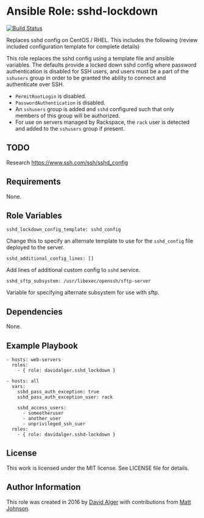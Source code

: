# Ansible Role: sshd-lockdown

[![Build Status](https://travis-ci.org/davidalger/ansible-role-sshd-lockdown.svg?branch=master)](https://travis-ci.org/davidalger/ansible-role-sshd-lockdown)

Replaces sshd config on CentOS / RHEL. This includes the following (review included configuration template for complete details)

This role replaces the sshd config using a template file and ansible variables. The defaults provide a locked down sshd config where password authentication is disabled for SSH users, and users must be a part of the `sshusers` group in order to be granted the ability to connect and authenticate over SSH. 

* `PermitRootLogin` is disabled.
* `PasswordAuthentication` is disabled.
* An `sshusers` group is added and `sshd` configured such that only members of this group will be authorized.
* For use on servers managed by Rackspace, the `rack` user is detected and added to the `sshusers` group if present.

## TODO

Research https://www.ssh.com/ssh/sshd_config

## Requirements

None.

## Role Variables

    sshd_lockdown_config_template: sshd_config

Change this to specify an alternate template to use for the `sshd_config` file deployed to the server.

    sshd_additional_config_lines: []

Add lines of additional custom config to `sshd` service.

    sshd_sftp_subsystem: /usr/libexec/openssh/sftp-server

Variable for specifying alternate subsystem for use with sftp.

## Dependencies

None.

## Example Playbook

    - hosts: web-servers
      roles:
        - { role: davidalger.sshd_lockdown }

    - hosts: all
      vars:
        sshd_pass_auth_exception: true
        sshd_pass_auth_exception_user: rack

        sshd_access_users:
          - someotheruser
          - another_user
          - unprivileged_ssh_suer
      roles:
        - { role: davidalger.sshd-lockdown }

## License

This work is licensed under the MIT license. See LICENSE file for details.

## Author Information

This role was created in 2016 by [David Alger](http://davidalger.com/) with contributions from [Matt Johnson](https://github.com/mttjohnson/).
